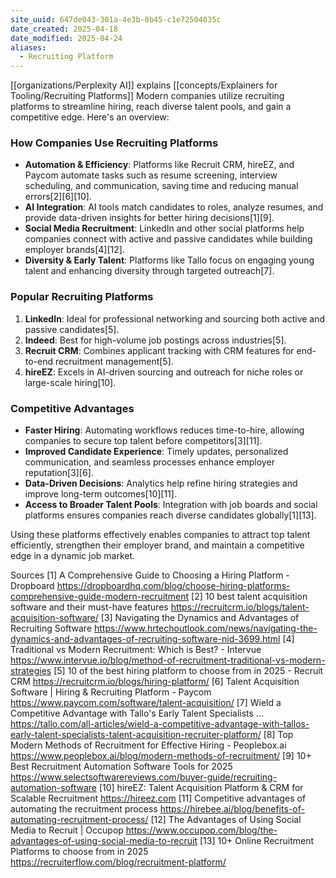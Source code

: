 ```yaml
---
site_uuid: 647de043-301a-4e3b-8b45-c1e72504035c
date_created: 2025-04-18
date_modified: 2025-04-24
aliases:
  - Recruiting Platform
---
```


[[organizations/Perplexity AI]] explains [[concepts/Explainers for Tooling/Recruiting Platforms]]
Modern companies utilize recruiting platforms to streamline hiring, reach diverse talent pools, and gain a competitive edge. Here's an overview:

### **How Companies Use Recruiting Platforms**
- **Automation & Efficiency**: Platforms like Recruit CRM, hireEZ, and Paycom automate tasks such as resume screening, interview scheduling, and communication, saving time and reducing manual errors[2][6][10].
- **AI Integration**: AI tools match candidates to roles, analyze resumes, and provide data-driven insights for better hiring decisions[1][9].
- **Social Media Recruitment**: LinkedIn and other social platforms help companies connect with active and passive candidates while building employer brands[4][12].
- **Diversity & Early Talent**: Platforms like Tallo focus on engaging young talent and enhancing diversity through targeted outreach[7].

### **Popular Recruiting Platforms**
1. **LinkedIn**: Ideal for professional networking and sourcing both active and passive candidates[5].
2. **Indeed**: Best for high-volume job postings across industries[5].
3. **Recruit CRM**: Combines applicant tracking with CRM features for end-to-end recruitment management[5].
4. **hireEZ**: Excels in AI-driven sourcing and outreach for niche roles or large-scale hiring[10].

### **Competitive Advantages**
- **Faster Hiring**: Automating workflows reduces time-to-hire, allowing companies to secure top talent before competitors[3][11].
- **Improved Candidate Experience**: Timely updates, personalized communication, and seamless processes enhance employer reputation[3][6].
- **Data-Driven Decisions**: Analytics help refine hiring strategies and improve long-term outcomes[10][11].
- **Access to Broader Talent Pools**: Integration with job boards and social platforms ensures companies reach diverse candidates globally[1][13].

Using these platforms effectively enables companies to attract top talent efficiently, strengthen their employer brand, and maintain a competitive edge in a dynamic job market.

Sources
[1] A Comprehensive Guide to Choosing a Hiring Platform - Dropboard https://dropboardhq.com/blog/choose-hiring-platforms-comprehensive-guide-modern-recruitment
[2] 10 best talent acquisition software and their must-have features https://recruitcrm.io/blogs/talent-acquisition-software/
[3] Navigating the Dynamics and Advantages of Recruiting Software https://www.hrtechoutlook.com/news/navigating-the-dynamics-and-advantages-of-recruiting-software-nid-3699.html
[4] Traditional vs Modern Recruitment: Which is Best? - Intervue https://www.intervue.io/blog/method-of-recruitment-traditional-vs-modern-strategies
[5] 10 of the best hiring platform to choose from in 2025 - Recruit CRM https://recruitcrm.io/blogs/hiring-platform/
[6] Talent Acquisition Software | Hiring & Recruiting Platform - Paycom https://www.paycom.com/software/talent-acquisition/
[7] Wield a Competitive Advantage with Tallo's Early Talent Specialists ... https://tallo.com/all-articles/wield-a-competitive-advantage-with-tallos-early-talent-specialists-talent-acquisition-recruiter-platform/
[8] Top Modern Methods of Recruitment for Effective Hiring - Peoplebox.ai https://www.peoplebox.ai/blog/modern-methods-of-recruitment/
[9] 10+ Best Recruitment Automation Software Tools for 2025 https://www.selectsoftwarereviews.com/buyer-guide/recruiting-automation-software
[10] hireEZ: Talent Acquisition Platform & CRM for Scalable Recruitment https://hireez.com
[11] Competitive advantages of automating the recruitment process https://hirebee.ai/blog/benefits-of-automating-recruitment-process/
[12] The Advantages of Using Social Media to Recruit | Occupop https://www.occupop.com/blog/the-advantages-of-using-social-media-to-recruit
[13] 10+ Online Recruitment Platforms to choose from in 2025 https://recruiterflow.com/blog/recruitment-platform/
